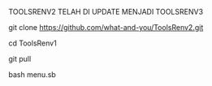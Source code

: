 
TOOLSRENV2 TELAH DI UPDATE MENJADI TOOLSRENV3

git clone https://github.com/what-and-you/ToolsRenv2.git

cd ToolsRenv1

git pull

bash menu.sb
